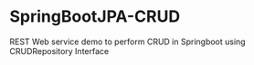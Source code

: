 # SpringBootJPA-CRUD
REST Web service demo to perform CRUD in Springboot using CRUDRepository Interface

